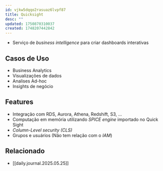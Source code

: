 ```yaml
---
id: vjkw5dqqo2rasuaz6lvpf87
title: Quicksight
desc: ""
updated: 1750870310037
created: 1748207442842
---
```


- Serviço de _business intelligence_ para criar dashboards interativas

## Casos de Uso

- Business Analytics
- Visualizações de dados
- Analises Ad-hoc
- Insights de negócio

## Features

- Integração com RDS, Aurora, Athena, Redshift, S3, ...
- Computação em memória utilizando _SPICE engine_ importado no Quick Sight
- _Column-Level security (CLS)_
- Grupos e usuários (Não tem relação com o _IAM_)

## Relacionado

- [[daily.journal.2025.05.25]]
